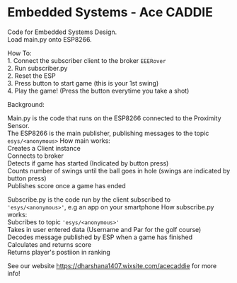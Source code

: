 # Embedded Systems - Ace CADDIE
Code for Embedded Systems Design.  
Load main.py onto ESP8266.  

How To:  
    1. Connect the subscriber client to the broker `EEERover`  
    2. Run subscriber.py  
    2. Reset the ESP  
    3. Press button to start game (this is your 1st swing)  
    4. Play the game! (Press the button everytime you take a shot)  
  
Background:  
  
  Main.py is the code that runs on the ESP8266 connected to the Proximity Sensor.   
  The ESP8266 is the main publisher, publishing messages to the topic `esys/<anonymous>`
    How main works:  
    Creates a Client instance  
    Connects to broker  
    Detects if game has started (Indicated by button press)  
    Counts number of swings until the ball goes in hole (swings are indicated by button press)  
    Publishes score once a game has ended 
  
Subscribe.py is the code run by the client subscribed to `'esys/<anonymous>'`, e.g an app on your smartphone
    How subscribe.py works:   
    Subcribes to topic `'esys/<anonymous>'`  
    Takes in user entered data (Username and Par for the golf course)  
    Decodes message published by ESP when a game has finished  
    Calculates and returns score  
    Returns player's postiion in ranking  
  
  
   See our website https://dharshana1407.wixsite.com/acecaddie for more info! 
